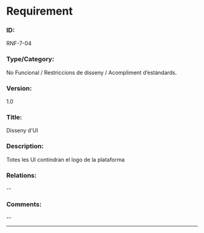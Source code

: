 # Requirement

### ID:
RNF-7-04

### Type/Category:
No Funcional / Restriccions de disseny / Acompliment d’estàndards.

### Version:
1.0

### Title:
Disseny d'UI

### Description:
Totes les UI contindran el logo de la plataforma

### Relations:
--

### Comments:
--

---
